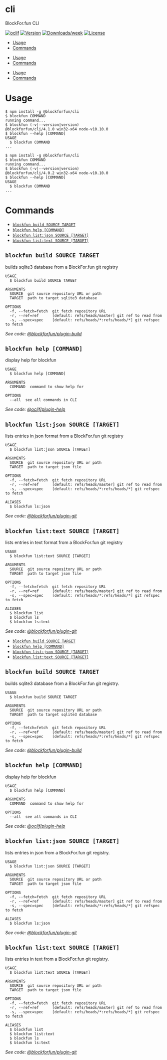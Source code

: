 cli
===

BlockFor.fun CLI

[![oclif](https://img.shields.io/badge/cli-oclif-brightgreen.svg)](https://oclif.io)
[![Version](https://img.shields.io/npm/v/@blockforfun/cli.svg)](https://npmjs.org/package/@blockforfun/cli)
[![Downloads/week](https://img.shields.io/npm/dw/@blockforfun/cli.svg)](https://npmjs.org/package/@blockforfun/cli)
[![License](https://img.shields.io/npm/l/@blockforfun/cli.svg)](https://github.com/blockforfun/cli/blob/master/package.json)

<!-- toc -->
* [Usage](#usage)
* [Commands](#commands)
<!-- tocstop -->
* [Usage](#usage)
* [Commands](#commands)
<!-- tocstop -->
* [Usage](#usage)
* [Commands](#commands)
<!-- tocstop -->
# Usage
<!-- usage -->
```sh-session
$ npm install -g @blockforfun/cli
$ blockfun COMMAND
running command...
$ blockfun (-v|--version|version)
@blockforfun/cli/4.1.0 win32-x64 node-v10.10.0
$ blockfun --help [COMMAND]
USAGE
  $ blockfun COMMAND
...
```
<!-- usagestop -->
```sh-session
$ npm install -g @blockforfun/cli
$ blockfun COMMAND
running command...
$ blockfun (-v|--version|version)
@blockforfun/cli/4.0.2 win32-x64 node-v10.10.0
$ blockfun --help [COMMAND]
USAGE
  $ blockfun COMMAND
...
```
<!-- usagestop -->
# Commands
<!-- commands -->
* [`blockfun build SOURCE TARGET`](#blockfun-build-source-target)
* [`blockfun help [COMMAND]`](#blockfun-help-command)
* [`blockfun list:json SOURCE [TARGET]`](#blockfun-listjson-source-target)
* [`blockfun list:text SOURCE [TARGET]`](#blockfun-listtext-source-target)

## `blockfun build SOURCE TARGET`

builds sqlite3 database from a BlockFor.fun git registry

```
USAGE
  $ blockfun build SOURCE TARGET

ARGUMENTS
  SOURCE  git source repository URL or path
  TARGET  path to target sqlite3 database

OPTIONS
  -f, --fetch=fetch  git fetch repository URL
  -r, --ref=ref      [default: refs/heads/master] git ref to read from
  -s, --spec=spec    [default: refs/heads/*:refs/heads/*] git refspec to fetch
```

_See code: [@blockforfun/plugin-build](https://github.com/blockforfun/cli/blob/v2.0.5/src\commands\build.js)_

## `blockfun help [COMMAND]`

display help for blockfun

```
USAGE
  $ blockfun help [COMMAND]

ARGUMENTS
  COMMAND  command to show help for

OPTIONS
  --all  see all commands in CLI
```

_See code: [@oclif/plugin-help](https://github.com/oclif/plugin-help/blob/v2.1.4/src\commands\help.ts)_

## `blockfun list:json SOURCE [TARGET]`

lists entries in json format from a BlockFor.fun git registry

```
USAGE
  $ blockfun list:json SOURCE [TARGET]

ARGUMENTS
  SOURCE  git source repository URL or path
  TARGET  path to target json file

OPTIONS
  -f, --fetch=fetch  git fetch repository URL
  -r, --ref=ref      [default: refs/heads/master] git ref to read from
  -s, --spec=spec    [default: refs/heads/*:refs/heads/*] git refspec to fetch

ALIASES
  $ blockfun ls:json
```

_See code: [@blockforfun/plugin-git](https://github.com/blockforfun/cli/blob/v1.1.0/src\commands\list\json.js)_

## `blockfun list:text SOURCE [TARGET]`

lists entries in text format from a BlockFor.fun git registry

```
USAGE
  $ blockfun list:text SOURCE [TARGET]

ARGUMENTS
  SOURCE  git source repository URL or path
  TARGET  path to target json file

OPTIONS
  -f, --fetch=fetch  git fetch repository URL
  -r, --ref=ref      [default: refs/heads/master] git ref to read from
  -s, --spec=spec    [default: refs/heads/*:refs/heads/*] git refspec to fetch

ALIASES
  $ blockfun list
  $ blockfun ls
  $ blockfun ls:text
```

_See code: [@blockforfun/plugin-git](https://github.com/blockforfun/cli/blob/v1.1.0/src\commands\list\text.js)_
<!-- commandsstop -->
* [`blockfun build SOURCE TARGET`](#blockfun-build-source-target)
* [`blockfun help [COMMAND]`](#blockfun-help-command)
* [`blockfun list:json SOURCE [TARGET]`](#blockfun-listjson-source-target)
* [`blockfun list:text SOURCE [TARGET]`](#blockfun-listtext-source-target)

## `blockfun build SOURCE TARGET`

builds sqlite3 database from a BlockFor.fun git registry.

```
USAGE
  $ blockfun build SOURCE TARGET

ARGUMENTS
  SOURCE  git source repository URL or path
  TARGET  path to target sqlite3 database

OPTIONS
  -f, --fetch=fetch  git fetch repository URL
  -r, --ref=ref      [default: refs/heads/master] git ref to read from
  -s, --spec=spec    [default: refs/heads/*:refs/heads/*] git refspec to fetch
```

_See code: [@blockforfun/plugin-build](https://github.com/blockforfun/cli/blob/v2.0.4/src\commands\build.js)_

## `blockfun help [COMMAND]`

display help for blockfun

```
USAGE
  $ blockfun help [COMMAND]

ARGUMENTS
  COMMAND  command to show help for

OPTIONS
  --all  see all commands in CLI
```

_See code: [@oclif/plugin-help](https://github.com/oclif/plugin-help/blob/v2.1.4/src\commands\help.ts)_

## `blockfun list:json SOURCE [TARGET]`

lists entries in json from a BlockFor.fun git registry.

```
USAGE
  $ blockfun list:json SOURCE [TARGET]

ARGUMENTS
  SOURCE  git source repository URL or path
  TARGET  path to target json file

OPTIONS
  -f, --fetch=fetch  git fetch repository URL
  -r, --ref=ref      [default: refs/heads/master] git ref to read from
  -s, --spec=spec    [default: refs/heads/*:refs/heads/*] git refspec to fetch

ALIASES
  $ blockfun ls:json
```

_See code: [@blockforfun/plugin-git](https://github.com/blockforfun/cli/blob/v1.0.1/src\commands\list\json.js)_

## `blockfun list:text SOURCE [TARGET]`

lists entries in text from a BlockFor.fun git registry.

```
USAGE
  $ blockfun list:text SOURCE [TARGET]

ARGUMENTS
  SOURCE  git source repository URL or path
  TARGET  path to target json file

OPTIONS
  -f, --fetch=fetch  git fetch repository URL
  -r, --ref=ref      [default: refs/heads/master] git ref to read from
  -s, --spec=spec    [default: refs/heads/*:refs/heads/*] git refspec to fetch

ALIASES
  $ blockfun list
  $ blockfun list:text
  $ blockfun ls
  $ blockfun ls:text
```

_See code: [@blockforfun/plugin-git](https://github.com/blockforfun/cli/blob/v1.0.1/src\commands\list\text.js)_
<!-- commandsstop -->
